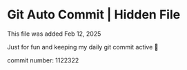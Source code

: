 # Git Auto Commit | Hidden File

This file was added Feb 12, 2025

Just for fun and keeping my daily git commit active 🤪

commit number: 1122322
